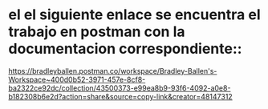 # el el siguiente enlace se encuentra el trabajo en postman con la documentacion correspondiente::
https://bradleyballen.postman.co/workspace/Bradley-Ballen's-Workspace~400d0b52-3971-457e-8cf8-ba2322ce92dc/collection/43500373-e99ea8b9-93f6-4092-a0e8-b182308b6e2d?action=share&source=copy-link&creator=48147312